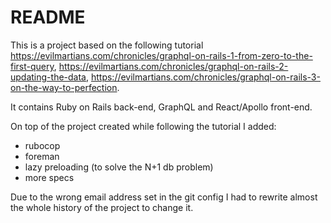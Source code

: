# README

This is a project based on the following tutorial https://evilmartians.com/chronicles/graphql-on-rails-1-from-zero-to-the-first-query, https://evilmartians.com/chronicles/graphql-on-rails-2-updating-the-data, https://evilmartians.com/chronicles/graphql-on-rails-3-on-the-way-to-perfection. 

It contains Ruby on Rails back-end, GraphQL and React/Apollo front-end.

On top of the project created while following the tutorial I added: 
* rubocop
* foreman
* lazy preloading (to solve the N+1 db problem)
* more specs 

Due to the wrong email address set in the git config I had to rewrite almost the whole history of the project to change it.
